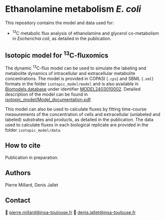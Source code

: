 # Ethanolamine metabolism *E. coli*

This repository contains the model and data used for:
- <sup>13</sup>C metabolic flux analysis of ethanolamine and glycerol co-metabolism in *Escherichia coli*, as detailed in the publication.

## Isotopic model for <sup>13</sup>C-fluxomics 

The dynamic <sup>13</sup>C-flux model can be used to simulate the labeling and metabolite dynamics of intracellular and extracellular metabolite concentrations. The model is provided in COPASI (`.cps`) and SBML (`.xml`) formats in the folder `isotopic_model/model` and is also available in [Biomodels database](https://www.ebi.ac.uk/biomodels/) under identifier [MODEL2403010002](https://www.ebi.ac.uk/biomodels/MODEL2403010002). Detailed description of the model can be found in [isotopic_model/Model_documentation.pdf](https://github.com/MetaSys-LISBP/ethanolamine_metabolism/blob/main/isotopic_model/Model_documentation.pdf).

This model can also be used to calculate fluxes by fitting time-course measurements of the concentration of
cells and extracellular (unlabeled and labeled) substrates and products, as detailed in the publication. The data used to calculate fluxes in each 
biological replicate are provided in the folder `isotopic_model/data`.

## How to cite
Publication in preparation.

## Authors
Pierre Millard, Denis Jallet

## Contact
:email: pierre.millard@insa-toulouse.fr
:email: denis.jallet@insa-toulouse.fr